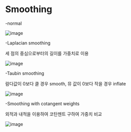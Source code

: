 # Smoothing

-normal

![image](https://github.com/wlehd12/Smoothing/assets/125344095/bf716b62-906f-409d-b553-e66bba493caa)

-Laplacian smoothing

세 점의 중심으로부터의 길이를 가중치로 이용

![image](https://github.com/wlehd12/Smoothing/assets/125344095/7eee133d-afee-411d-9492-4a0e28e6cca4)

-Taubin smoothing

람다값이 0보다 클 경우 smooth, 뮤 값이 0보다 작을 경우 inflate

![image](https://github.com/wlehd12/Smoothing/assets/125344095/6ae43f3c-fe4f-45a8-972c-c65183b33994)

-Smoothing with cotangent weights

외적과 내적을 이용하여 코탄젠트 구하여 가중치 비교

![image](https://github.com/wlehd12/Smoothing/assets/125344095/75c824a0-67c0-4ecf-bdba-edb15db542e1)

